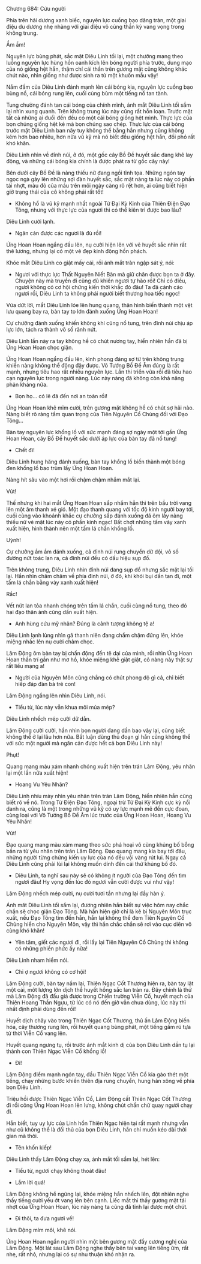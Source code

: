 




Chương 684: Cứu người


Phía trên hải dương xanh biếc, nguyên lực cuồng bạo dâng tràn, một giai điệu du dương nhẹ nhàng với giai điệu vô cùng thần kỳ vang vọng trong không trung.

Ầm ầm!

Nguyên lực bùng phát, sắc mặt Diêu Linh tối lại, một chưởng mang theo luồng nguyên lực hùng hồn oanh kích lên bóng người phía trước, dung mạo của nó giống hệt hắn, thậm chí cái thần trên gương mặt cũng không khác chút nào, nhìn giống như được sinh ra từ một khuôn mẫu vậy!

Nắm đấm của Diêu Linh đánh mạnh lên cái bóng kia, nguyên lực cuồng bạo bùng nổ, cái bóng rung lên, cuối cùng bùm một tiếng nổ tan tành.

Tung chưởng đánh tan cái bóng của chính mình, ánh mắt Diêu Linh tối sầm lại nhìn xung quanh. Trên không trung lúc này cũng rất hỗn loạn. Trước mặt tất cả những ai đuổi đến đều có một cái bóng giống hệt mình. Thực lực của bọn chúng giống hệt kẻ mà bọn chúng sao chép. Thực lực của cái bóng trước mặt Diêu Linh ban nãy tuy không thể bằng hắn nhưng cũng không kém hơn bao nhiêu, hơn nữa vũ kỹ mà nó biết đều giống hệt hắn, đối phó rất khó khăn.

Diêu Linh nhìn về đỉnh núi, ở đó, một gốc cây Bồ Đề huyết sắc đang khẽ lay động, và những cái bóng kia chính là được phát ra từ gốc cây này!

Bên dưới cây Bồ Đề là nàng thiếu nữ đang ngồi tĩnh tọa. Những ngón tay ngọc ngà gảy lên những sợi đàn huyết sắc, sắc mặt nàng ta lúc này có phần tái nhợt, màu đỏ của máu trên môi ngày càng rõ rệt hơn, ai cũng biết hiện giờ trạng thái của cô không phải rất tốt!

- Không hổ là vũ kỹ mạnh nhất ngoài Tứ Đại Kỳ Kinh của Thiên Điện Đạo Tông, nhưng với thực lực của ngươi thì có thể kiên trì được bao lâu?

Diêu Linh cười lạnh.

- Ngăn cản được các ngươi là đủ rồi!

Ứng Hoan Hoan ngẩng đầu lên, nụ cười hiện lên với vẻ huyết sắc nhìn rất thê lương, nhưng lại có một vẻ đẹp kinh động hồn phách.

Khóe mắt Diêu Linh co giật mấy cái, rồi ánh mắt tràn ngập sát ý, nói:

- Ngươi với thực lực Thất Nguyên Niết Bàn mà giữ chân được bọn ta ở đây. Chuyện này mà truyền đi cũng đủ khiến ngươi tự hào rồi! Chỉ có điều, ngươi không có cơ hội chứng kiến thời khắc đó đâu! Ta đã cảnh cáo ngươi rồi, Diêu Linh ta không phải người biết thương hoa tiếc ngọc!

Vừa dứt lời, mắt Diêu Linh lóe lên hung quang, thân hình biến thành một vệt lưu quang bay ra, bàn tay to lớn đánh xuống Ứng Hoan Hoan!

Cự chưởng đánh xuống khiến không khí cũng nổ tung, trên đỉnh núi chịu áp lực lớn, tách ra thành vô số rãnh nứt.

Diêu Linh lần này ra tay không hề có chút nương tay, hiển nhiên hắn đã bị Ứng Hoan Hoan chọc giận.

Ứng Hoan Hoan ngẩng đầu lên, kình phong đáng sợ từ trên không trung khiến nàng không thể động đậy được. Vô Tướng Bồ Đề Âm đúng là rất mạnh, nhưng tiêu hao rất nhiều nguyên lực. Lần thi triển vừa rồi đã tiêu hao cạn nguyên lực trong người nàng. Lúc này nàng đã không còn khả năng phản kháng nữa.

- Bọn họ… có lẽ đã đến nơi an toàn rồi!

Ứng Hoan Hoan khẽ mỉm cười, trên gương mặt không hề có chút sợ hãi nào. Nàng biết rõ ràng tầm quan trọng của Tiên Nguyên Cổ Chủng đối với Đạo Tông…

Bàn tay nguyên lực khổng lồ với sức mạnh đáng sợ ngày một tới gần Ứng Hoan Hoan, cây Bồ Đề huyết sắc dưới áp lực của bàn tay đã nổ tung!

- Chết đi!

Diêu Linh hung hăng đánh xuống, bàn tay khổng lồ biến thành một bóng đen khổng lồ bao trùm lấy Ứng Hoan Hoan.

Nàng hít sâu vào một hơi rồi chậm chậm nhắm mắt lại.

Vút!

Thế nhưng khi hai mắt Ứng Hoan Hoan sắp nhắm hẳn thì trên bầu trời vang lên một âm thanh xé gió. Một đạo thanh quang với tốc độ kinh người bay tới, cuối cùng vào khoảnh khắc cự chưởng sắp đánh xuống đã ôm lấy nàng thiếu nữ vẻ mặt lúc này có phần kinh ngạc! Bất chợt những tấm vảy xanh xuất hiện, hình thành nên một tấm lá chắn khổng lồ.

Uỳnh!

Cự chưởng ầm ầm đánh xuống, cả đỉnh núi rung chuyển dữ dội, vô số đường nứt toác lan ra, cả đỉnh núi đều có dấu hiệu sụp đổ.

Trên không trung, Diêu Linh nhìn đỉnh núi đang sụp đổ nhưng sắc mặt lại tối lại. Hắn nhìn chăm chăm về phía đỉnh núi, ở đó, khi khói bụi dần tan đi, một tấm lá chắn bằng vảy xanh xuất hiện!

Rắc!

Vết nứt lan tỏa nhanh chóng trên tấm lá chắn, cuối cùng nổ tung, theo đó hai đạo thân ảnh cũng dần xuất hiện.

- Anh hùng cứu mỹ nhân? Đúng là cảnh tượng không tệ a!

Diêu Linh lạnh lùng nhìn gã thanh niên đang chầm chậm đứng lên, khóe miệng nhấc lên nụ cười châm chọc.

Lâm Động ôm bàn tay bị chấn động đến tê dại của mình, rồi nhìn Ứng Hoan Hoan thần trí gần như mơ hồ, khóe miệng khẽ giật giật, cô nàng này thật sự rất liều mạng a!

- Người của Nguyên Môn cũng chẳng có chút phong độ gì cả, chỉ biết hiếp đáp đàn bà trẻ con!

Lâm Động ngẩng lên nhìn Diêu Linh, nói.

- Tiểu tử, lúc này vẫn khua môi múa mép?

Diêu Linh nhếch mép cười dữ dằn.

Lâm Động cười cười, hắn nhìn bọn người đang dần bao vây lại, cũng biết không thể ở lại lâu hơn nữa. Bất luận dùng thủ đoạn gì hắn cũng không thể với sức một người mà ngăn cản được hết cả bọn Diêu Linh này!

Phụt!

Quang mang màu xám nhanh chóng xuất hiện trên trán Lâm Động, yêu nhãn lại một lần nữa xuất hiện!

- Hoang Vu Yêu Nhãn?

Diêu Linh nhíu mày nhìn yêu nhãn trên trán Lâm Động, hiển nhiên hắn cũng biết rõ về nó. Trong Tứ Điện Đạo Tông, ngoại trừ Tứ Đại Kỳ Kinh cực kỳ nổi danh ra, cũng là một trong những vũ kỹ có uy lực mạnh mẽ đến cực đoan, cùng loại với Vô Tướng Bồ Đề Âm lúc trước của Ứng Hoan Hoan, Hoang Vu Yêu Nhãn!

Vút!

Đạo quang mang màu xám mang theo sức phá hoại vô cùng khủng bố bỗng bắn ra từ yêu nhãn trên trán Lâm Động. Đạo quang mang kia bay tới đâu, những người từng chứng kiến uy lực của nó đều vội vàng rút lui. Ngay cả Diêu Linh cũng phải lùi lại không muốn dính đến cái thứ khủng bố đó.

- Diêu Linh, ta nghĩ sau này sẽ có không ít người của Đạo Tông đến tìm ngươi đâu! Hy vọng đến lúc đó ngươi vẫn cười được vui như vậy!

Lâm Động nhếch mép cười, nụ cười tươi tắn nhưng lại đầy hàn ý.

Ánh măt Diêu Linh tối sầm lại, đương nhiên hắn biết sự việc hôm nay chắc chắn sẽ chọc giận Đạo Tông. Mà hắn hiện giờ chỉ là kẻ bị Nguyên Môn trục xuất, nếu Đạo Tông tìm đến hắn, hắn lại không thể đem Tiên Nguyên Cổ Chủng hiến cho Nguyên Môn, vậy thì hắn chắc chắn sẽ rơi vào cục diên vô cùng khó khăn!

- Yên tâm, giết các ngươi đi, rồi lấy lại Tiên Nguyên Cổ Chủng thì không có những phiền phức ấy nữa!

Diêu Linh nham hiểm nói.

- Chỉ ợ ngươi không có cơ hội!

Lâm Động cười, bàn tay nắm lại, Thiên Ngạc Cốt Thương hiện ra, bàn tay lật một cái, môt lượng lớn dịch thể huyết hồng sắc lan tràn ra. Đây chính là thứ mà Lâm Động đã đấu giá được trong Chiến trường Viễn Cổ, huyết mạch của Thiên Hoang Thần Ngưu, từ lúc có nó đến giờ vẫn chưa dùng, lúc này thì nhất định phải dùng đến rồi!

Huyết dịch chảy vào trong Thiên Ngạc Cốt Thương, thủ ấn Lâm Động biến hóa, cây thương rung lên, rồi huyết quang bùng phát, một tiếng gầm rú tựa từ thời Viễn Cổ vang lên.

Huyết quang ngưng tụ, rồi trước ánh mắt kinh dị của bọn Diêu Linh dần tụ lại thành con Thiên Ngạc Viễn Cổ khổng lồ!

- Đi!

Lâm Động điểm mạnh ngón tay, đầu Thiên Ngạc Viễn Cổ kia gào thét một tiếng, chạy những bước khiến thiên địa rung chuyển, hung hãn xông về phía bọn Diêu Linh.

Triệu hồi được Thiên Ngạc Viễn Cổ, Lâm Động cất Thiên Ngạc Cốt Thương đi rồi cõng Ứng Hoan Hoan lên lưng, không chút chần chừ quay người chạy đi.

Hắn biết, tuy uy lực của Linh hồn Thiên Ngạc hiện tại rất mạnh nhưng vẫn như cũ không thể là đối thủ của bọn Diêu Linh, hắn chỉ muốn kéo dài thời gian mà thôi.

- Tên khốn kiếp!

Diêu Linh thấy Lâm Động chạy xa, ánh mắt tối sầm lại, hét lên:

- Tiểu tử, ngươi chạy không thoát đâu!

- Lắm lời quá!

Lâm Động không hề ngừng lại, khóe miệng hắn nhếch lên, đột nhiên nghe thấy tiếng cười yếu ớt vang lên bên cạnh. Liếc mắt thì thấy gương mặt tái nhợt của Ứng Hoan Hoan, lúc này nàng ta cũng đã tỉnh lại được một chút.

- Đi thôi, ta đưa ngươi về!

Lâm Động mím môi, khẽ nói.

Ứng Hoan Hoan ngẩn người nhìn một bên gương mặt đầy cương nghị của Lâm Động. Một lát sau Lâm Động nghe thấy bên tai vang lên tiếng ừm, rất nhẹ, rất nhỏ, nhưng lại có sự nhu thuận khó nhận ra.




